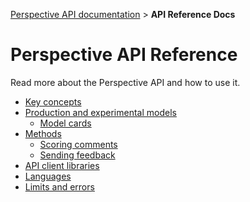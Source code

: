[Perspective API documentation](../README.md) > **API Reference Docs**

# Perspective API Reference

Read more about the Perspective API and how to use it.

* [Key concepts](key-concepts.md)
* [Production and experimental models](models.md)
   * [Model cards](model-cards/README.md)
* [Methods](methods.md)
   * [Scoring comments](methods.md#scoring-comments-analyzecomment)
   * [Sending feedback](methods.md#sending-feedback-suggestcommentscore)
* [API client libraries](clients.md)
* [Languages](languages.md)
* [Limits and errors](limits.md)
